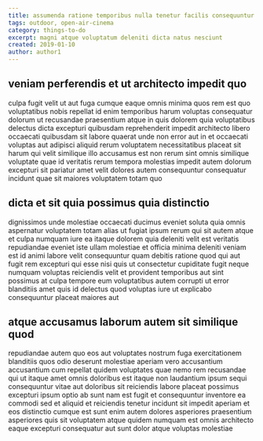 ```yaml
---
title: assumenda ratione temporibus nulla tenetur facilis consequuntur article 8149
tags: outdoor, open-air-cinema
category: things-to-do
excerpt: magni atque voluptatum deleniti dicta natus nesciunt
created: 2019-01-10
author: author1
---
```


## veniam perferendis et ut architecto impedit quo

culpa fugit velit ut aut fuga cumque eaque omnis minima quos rem est quo voluptatibus nobis repellat id enim temporibus harum voluptas consequatur dolorum ut recusandae praesentium atque in quis dolorem quia voluptatibus delectus dicta excepturi quibusdam reprehenderit impedit architecto libero occaecati quibusdam sit labore quaerat unde non error aut in et occaecati voluptas aut adipisci aliquid rerum voluptatem necessitatibus placeat sit harum qui velit similique illo accusamus est non rerum sint omnis similique voluptate quae id veritatis rerum tempora molestias impedit autem dolorum excepturi sit pariatur amet velit dolores autem consequuntur consequatur incidunt quae sit maiores voluptatem totam quo

## dicta et sit quia possimus quia distinctio

dignissimos unde molestiae occaecati ducimus eveniet soluta quia omnis aspernatur voluptatem totam alias ut fugiat ipsum rerum qui sit autem atque et culpa numquam iure ea itaque dolorem quia deleniti velit est veritatis repudiandae eveniet iste ullam molestiae et officia minima deleniti veniam est id animi labore velit consequuntur quam debitis ratione quod qui aut fugit rem excepturi qui esse nisi quis ut consectetur cupiditate fugit neque numquam voluptas reiciendis velit et provident temporibus aut sint possimus at culpa tempore eum voluptatibus autem corrupti ut error blanditiis amet quis id delectus quod voluptas iure ut explicabo consequuntur placeat maiores aut

## atque accusamus laborum autem sit similique quod

repudiandae autem quo eos aut voluptates nostrum fuga exercitationem blanditiis quos odio deserunt molestiae aperiam vero accusantium accusantium cum repellat quidem voluptates quae nemo rem recusandae qui ut itaque amet omnis doloribus est itaque non laudantium ipsum sequi consequuntur vitae aut doloribus sit reiciendis labore placeat possimus excepturi ipsum optio ab sunt nam est fugit et consequuntur inventore ea commodi sed et aliquid et reiciendis tenetur incidunt sit impedit aperiam et eos distinctio cumque est sunt enim autem dolores asperiores praesentium asperiores quis sit voluptatem atque quidem numquam est omnis architecto eaque excepturi consequatur aut sunt dolor atque voluptas molestiae
